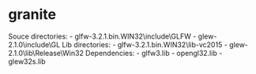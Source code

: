 # granite
Souce directories: 
	- glfw-3.2.1.bin.WIN32\include\GLFW
	- glew-2.1.0\include\GL
Lib directories:
	- glfw-3.2.1.bin.WIN32\lib-vc2015
	- glew-2.1.0\lib\Release\Win32
Dependencies: 
	- glfw3.lib
	- opengl32.lib
	- glew32s.lib 
